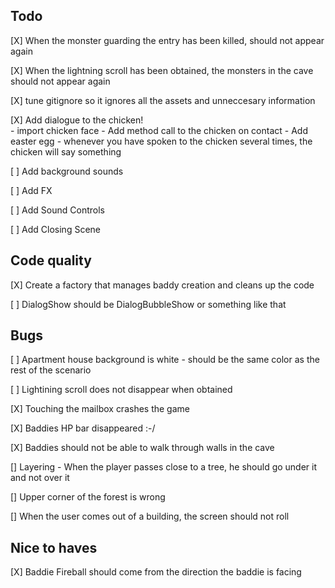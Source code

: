 
## Todo 

[X] When the monster guarding the entry has been killed, should not appear again

[X] When the lightning scroll has been obtained, the monsters in the cave should not appear again

[X] tune gitignore so it ignores all the assets and unneccesary information 

[X] Add dialogue to the chicken!  
    - import chicken face
    - Add method call to the chicken on contact
    - Add easter egg - whenever you have spoken to the chicken several times, the chicken will say something

[ ] Add background sounds

[ ] Add FX

[ ] Add Sound Controls

[ ] Add Closing Scene

## Code quality 

[X] Create a factory that manages baddy creation and cleans up the code

[ ] DialogShow should be DialogBubbleShow or something like that

## Bugs

[ ] Apartment house background is white - should be the same color as the rest of the scenario 

[ ] Lightining scroll does not disappear when obtained

[X] Touching the mailbox crashes the game

[X] Baddies HP bar disappeared :-/

[X] Baddies should not be able to walk through walls in the cave

[] Layering - When the player passes close to a tree, he should go under it and not over it 

[] Upper corner of the forest is wrong

[] When the user comes out of a building, the screen should not roll

## Nice to haves

[X] Baddie Fireball should come from the direction the baddie is facing 

